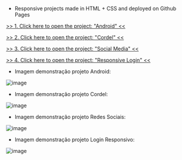 * Responsive projects made in HTML + CSS and deployed on Github Pages

<a href="https://luangf.github.io/projetos-exercicios-html-css/projeto/android" target="_blank">>> 1. Click here to open the project: "Android" <<</a>

<a href="https://luangf.github.io/projetos-exercicios-html-css/projeto2/">>> 2. Click here to open the project: "Cordel" <<</a>

<a href="https://luangf.github.io/projetos-exercicios-html-css/projeto3/">>> 3. Click here to open the project: "Social Media" <<</a>

<a href="https://luangf.github.io/projetos-exercicios-html-css/projeto4/">>> 4. Click here to open the project: "Responsive Login" <<</a>

* Imagem demonstração projeto Android:

![image](https://github.com/luangf/exercicios-html-css/assets/82978424/8f95c0bc-036b-4207-a52c-831fba1e5ca7)

* Imagem demonstração projeto Cordel:

![image](https://github.com/luangf/exercicios-html-css/assets/82978424/0e6bf525-851f-4615-9411-9b308b354dc2)

* Imagem demonstração projeto Redes Sociais:

![image](https://github.com/luangf/exercicios-html-css/assets/82978424/62189e8d-cbb1-4fa9-b5b0-acc168a99da2)

* Imagem demonstração projeto Login Responsivo:

![image](https://github.com/luangf/exercicios-html-css/assets/82978424/7a9c194f-c7e5-49f6-9433-3c1a8e7e10f2)
